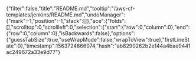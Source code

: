 {"filter":false,"title":"README.md","tooltip":"/aws-cf-templates/jenkins/README.md","undoManager":{"mark":-1,"position":-1,"stack":[]},"ace":{"folds":[],"scrolltop":0,"scrollleft":0,"selection":{"start":{"row":0,"column":0},"end":{"row":0,"column":0},"isBackwards":false},"options":{"guessTabSize":true,"useWrapMode":false,"wrapToView":true},"firstLineState":0},"timestamp":1563724866074,"hash":"ab8290262b2e144a4bae9441ac249672a33e9d77"}